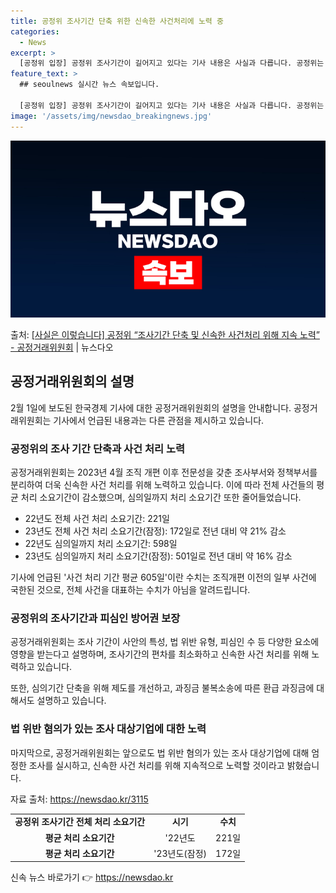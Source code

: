 ```yaml
---
title: 공정위 조사기간 단축 위한 신속한 사건처리에 노력 중
categories:
  - News
excerpt: >
  [공정위 입장] 공정위 조사기간이 길어지고 있다는 기사 내용은 사실과 다릅니다. 공정위는 2023.4월 조직…
feature_text: >
  ## seoulnews 실시간 뉴스 속보입니다.

  [공정위 입장] 공정위 조사기간이 길어지고 있다는 기사 내용은 사실과 다릅니다. 공정위는 2023.4월 조직…
image: '/assets/img/newsdao_breakingnews.jpg'
---
```


![뉴스다오 속보](/assets/img/newsdao_breakingnews.jpg)

<p>출처: <a href="https://newsdao.kr/3115" rel="dofollow">[사실은 이렇습니다] 공정위 “조사기간 단축 및 신속한 사건처리 위해 지속 노력” - 공정거래위원회</a> | 뉴스다오</p>

<h2 data-ke-size="size26">공정거래위원회의 설명</h2>
<p data-ke-size="size16">2월 1일에 보도된 한국경제 기사에 대한 공정거래위원회의 설명을 안내합니다. 공정거래위원회는 기사에서 언급된 내용과는 다른 관점을 제시하고 있습니다.</p>

<h3>공정위의 조사 기간 단축과 사건 처리 노력</h3>
<p data-ke-size="size16">공정거래위원회는 2023년 4월 조직 개편 이후 전문성을 갖춘 조사부서와 정책부서를 분리하여 더욱 신속한 사건 처리를 위해 노력하고 있습니다. 이에 따라 전체 사건들의 평균 처리 소요기간이 감소했으며, 심의일까지 처리 소요기간 또한 줄어들었습니다.</p>
<ul>
  <li>22년도 전체 사건 처리 소요기간: 221일</li>
  <li>23년도 전체 사건 처리 소요기간(잠정): 172일로 전년 대비 약 21% 감소</li>
  <li>22년도 심의일까지 처리 소요기간: 598일</li>
  <li>23년도 심의일까지 처리 소요기간(잠정): 501일로 전년 대비 약 16% 감소</li>
</ul>
<p data-ke-size="size16">기사에 언급된 '사건 처리 기간 평균 605일'이란 수치는 조직개편 이전의 일부 사건에 국한된 것으로, 전체 사건을 대표하는 수치가 아님을 알려드립니다.</p>

<h3>공정위의 조사기간과 피심인 방어권 보장</h3>
<p data-ke-size="size16">공정거래위원회는 조사 기간이 사안의 특성, 법 위반 유형, 피심인 수 등 다양한 요소에 영향을 받는다고 설명하며, 조사기간의 편차를 최소화하고 신속한 사건 처리를 위해 노력하고 있습니다.</p>
<p data-ke-size="size16">또한, 심의기간 단축을 위해 제도를 개선하고, 과징금 불복소송에 따른 환급 과징금에 대해서도 설명하고 있습니다.</p>

<h3>법 위반 혐의가 있는 조사 대상기업에 대한 노력</h3>
<p data-ke-size="size16">마지막으로, 공정거래위원회는 앞으로도 법 위반 혐의가 있는 조사 대상기업에 대해 엄정한 조사를 실시하고, 신속한 사건 처리를 위해 지속적으로 노력할 것이라고 밝혔습니다.</p>
<p data-ke-size="size16">자료 출처: <a href="https://newsdao.kr/3115">https://newsdao.kr/3115</a></p>

<table>
  <tr>
    <td style="text-align: center; height: 17px;"><b>공정위 조사기간 전체 처리 소요기간</b></td>
    <td style="text-align: center; height: 17px;"><b>시기</b></td>
    <td style="text-align: center; height: 17px;"><b>수치</b></td>
  </tr>
  <tr>
    <td style="text-align: center; height: 17px;"><b>평균 처리 소요기간</b></td>
    <td style="text-align: center; height: 17px;">'22년도</td>
    <td style="text-align: center; height: 17px;">221일</td>
  </tr>
  <tr>
    <td style="text-align: center; height: 17px;"><b>평균 처리 소요기간</b></td>
    <td style="text-align: center; height: 17px;">'23년도(잠정)</td>
    <td style="text-align: center; height: 17px;">172일</td>
  </tr>
</table>
<p data-ke-size="size16"></p> 

신속 뉴스 바로가기 👉 <a href="https://newsdao.kr" rel="dofollow">https://newsdao.kr</a>


